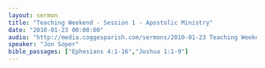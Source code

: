 ```yaml
---
layout: sermon
title: "Teaching Weekend - Session 1 - Apostolic Ministry"
date: "2010-01-23 00:00:00"
audio: "http://media.coggesparish.com/sermons/2010-01-23 Teaching Weekend - Session 1.mp3"
speaker: "Jon Soper"
bible_passages: ["Ephesians 4:1-16","Joshua 1:1-9"]
---
```

